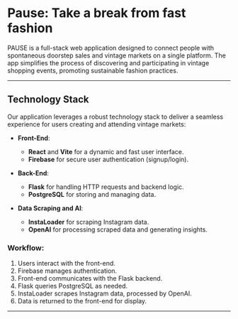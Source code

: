 # Pause: Take a break from fast fashion
PAUSE is a full-stack web application designed to connect people with spontaneous doorstep sales and vintage markets on a single platform. The app simplifies the process of discovering and participating in vintage shopping events, promoting sustainable fashion practices.

---

## Technology Stack

Our application leverages a robust technology stack to deliver a seamless experience for users creating and attending vintage markets:

- **Front-End**: 
  - **React** and **Vite** for a dynamic and fast user interface.
  - **Firebase** for secure user authentication (signup/login).

- **Back-End**:
  - **Flask** for handling HTTP requests and backend logic.
  - **PostgreSQL** for storing and managing data.

- **Data Scraping and AI**:
  - **InstaLoader** for scraping Instagram data.
  - **OpenAI** for processing scraped data and generating insights.

### Workflow:
1. Users interact with the front-end.
2. Firebase manages authentication.
3. Front-end communicates with the Flask backend.
4. Flask queries PostgreSQL as needed.
5. InstaLoader scrapes Instagram data, processed by OpenAI.
6. Data is returned to the front-end for display.

---
